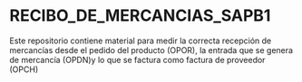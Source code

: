 # RECIBO_DE_MERCANCIAS_SAPB1
Este repositorio contiene material para medir la correcta recepción de mercancías desde el pedido del producto (OPOR), la entrada que se genera de mercancía (OPDN)y lo que se factura como factura de proveedor (OPCH)

